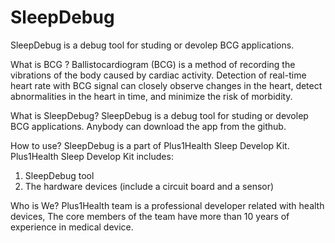 # SleepDebug
SleepDebug is a debug tool for studing or devolep BCG applications. 

What is BCG ?
Ballistocardiogram (BCG) is a method of recording the vibrations of the body caused by cardiac activity. Detection of real-time heart rate with BCG signal can closely observe changes in the heart, detect abnormalities in the heart in time, and minimize the risk of morbidity.

What is SleepDebug?
SleepDebug is a debug tool for studing or devolep BCG applications. Anybody can download the app from the github.

How to use?
SleepDebug is a part of Plus1Health Sleep Develop Kit.
Plus1Health Sleep Develop Kit includes:
1. SleepDebug tool
2. The hardware devices (include a circuit board and a sensor)

Who is We?
Plus1Health team is a professional developer related with health devices, The core members of the team have more than 10 years of experience in medical device.
